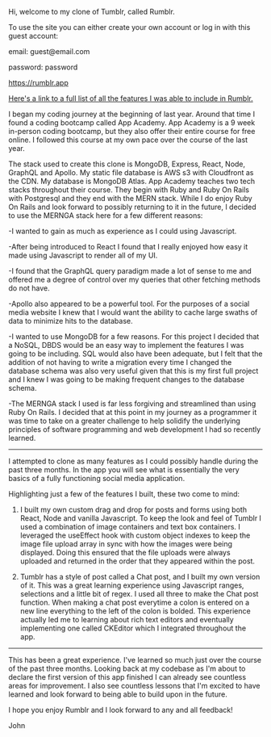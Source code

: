 Hi, welcome to my clone of Tumblr, called Rumblr.

To use the site you can either create your own account or log in
with this guest account:

email: guest<span>@</span>email.com

password: password

https://rumblr.app

[Here's a link to a full list of all the features I was able to include in Rumblr.](http://d1k9pgunak0305.cloudfront.net/ListOfRumblrFeatures.pdf)

I began my coding journey at the beginning of last year. Around that time
I found a coding bootcamp called App Academy. App Academy is a 9 week 
in-person coding bootcamp, but they also offer their entire course for free
online. I followed this course at my own pace over the course of the last year.

The stack used to create this clone is MongoDB, Express, React, Node, GraphQL and Apollo.
My static file database is AWS s3 with Cloudfront as the CDN. My database is MongoDB Atlas.
App Academy teaches two tech stacks throughout their course. They begin with Ruby and Ruby
On Rails with Postgresql and they end with the MERN stack. While I do enjoy Ruby On Rails
and look forward to possibly returning to it in the future, I decided to use the
MERNGA stack here for a few different reasons:

-I wanted to gain as much as experience as I could using Javascript.

-After being introduced to React I found that I really enjoyed how easy it made
using Javascript to render all of my UI.

-I found that the GraphQL query paradigm made a lot of sense to me and offered me 
a degree of control over my queries that other fetching methods do not have.

-Apollo also appeared to be a powerful tool. For the purposes of a social media website
I knew that I would want the ability to cache large swaths of data to minimize
hits to the database.

-I wanted to use MongoDB for a few reasons. For this project I decided that a NoSQL,
DBDS would be an easy way to implement the features I was going to be including.
SQL would also have been adequate, but I felt that the addition of not having to write
a migration every time I changed the database schema was also very useful given that this
is my first full project and I knew I was going to be making frequent changes to the
database schema.

-The MERNGA stack I used is far less forgiving and streamlined than using Ruby On Rails.
I decided that at this point in my journey as a programmer it was time to take on a greater
challenge to help solidify the underlying principles of software programming and web 
development I had so recently learned.

---------------------------------------------------------------------------------------

I attempted to clone as many features as I could possibly handle during the past three months.
In the app you will see what is essentially the very basics of a fully functioning social
media application.

Highlighting just a few of the features I built, these two come to mind:

1) I built my own custom drag and drop for posts and forms using both React, Node and
   vanilla Javascript. To keep the look and feel of Tumblr I used a combination
   of image containers and text box containers. I leveraged the useEffect hook
   with custom object indexes to keep the image file upload array in sync with
   how the images were being displayed. Doing this ensured that the file uploads
   were always uploaded and returned in the order that they appeared within the post.
   
2) Tumblr has a style of post called a Chat post, and I built my own version of it.
   This was a great learning experience using Javascript ranges, selections and a
   little bit of regex. I used all three to make the Chat post function. When making
   a chat post everytime a colon is entered on a new line everything to the left of the colon
   is bolded. This experience actually led me to learning about rich text editors and eventually
   implementing one called CKEditor which I integrated throughout the app.
   
 ---------------------------------------------------------------------------------------
 
This has been a great experience. I've learned so much just over the course of the past three months.
Looking back at my codebase as I'm about to declare the first version of this app finished
I can already see countless areas for improvement. I also see countless lessons that I'm excited
to have learned and look forward to being able to build upon in the future.

I hope you enjoy Rumblr and I look forward to any and all feedback!

John










